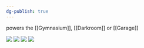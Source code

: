 ```yaml
---
dg-publish: true
---
```

powers the [[Gymnasium]], [[Darkroom]] or [[Garage]]

![](https://i.imgur.com/1TyA2Lf.jpeg)
![](https://i.imgur.com/oOrK4V7.jpeg)
![](https://i.imgur.com/bL1L9k7.png)
![](https://i.imgur.com/kFvqEn7.png)
